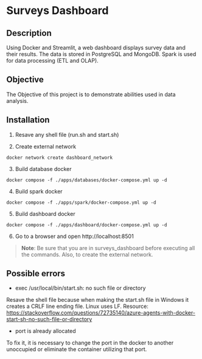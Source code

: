 # Surveys Dashboard

## Description
Using Docker and Streamlit, a web dashboard displays survey data and their results. The data is stored in PostgreSQL and MongoDB. Spark is used for data processing (ETL and OLAP).

## Objective
The Objective of this project is to demonstrate abilities used in data analysis.

## Installation
1. Resave any shell file (run.sh and start.sh)

2. Create external network
```console
docker network create dashboard_network
```

3. Build database docker
```console
docker compose -f ./apps/databases/docker-compose.yml up -d
```

4. Build spark docker
```console
docker compose -f ./apps/spark/docker-compose.yml up -d
```

5. Build dashboard docker
```console
docker compose -f ./apps/dashboard/docker-compose.yml up -d
```

6. Go to a browser and open http://localhost:8501

> **Note**: Be sure that you are in surveys_dashboard before executing all the commands. Also, to create the external network.

## Possible errors
- exec /usr/local/bin/start.sh: no such file or directory

Resave the shell file because when making the start.sh file in Windows it creates a CRLF line ending file. Linux uses LF.
Resource: https://stackoverflow.com/questions/72735140/azure-agents-with-docker-start-sh-no-such-file-or-directory 

- port is already allocated

To fix it, it is necessary to change the port in the docker to another unoccupied or eliminate the container utilizing that port.